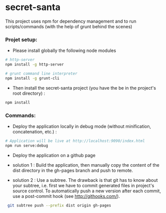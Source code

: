 # secret-santa

This project uses npm for dependency management and to run scripts/commands (with the help of grunt behind the scenes)

### Projet setup:
- Please install globally the following node modules
```sh
# http-server
npm install -g http-server
```
```sh
# grunt command line interpreter
npm install -g grunt-cli
```

- Then install the secret-santa project (you have the be in the project's root directory) :
```sh
npm install
```

### Commands:

- Deploy the application locally in debug mode (without minification, concatenation, etc.) :
```sh
# Application will be live at http://localhost:9090/index.html
npm run serve:debug
```

- Deploy the application on a github page

 - solution 1 : Build the application, then manually copy the content of the dist directory in the gh-pages branch and push to remote.

 - solution 2 : Use a subtree. The drawback is that git has to know about your subtree, i.e. first we have to commit generated files in project's source control. To automatically push a new version after each commit, use a post-commit hook (see http://githooks.com/).
 ```sh
  git subtree push --prefix dist origin gh-pages
 ```
